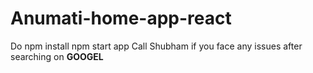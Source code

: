 # Anumati-home-app-react
Do npm install
npm start app
Call Shubham if you face any issues after searching on <b>GOOGEL<b>
